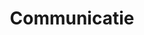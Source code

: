 ---
layout: default
title: Communicatie
parent: Trappen Maar!
grand_parent: Puzzels
nav_order: 1
---